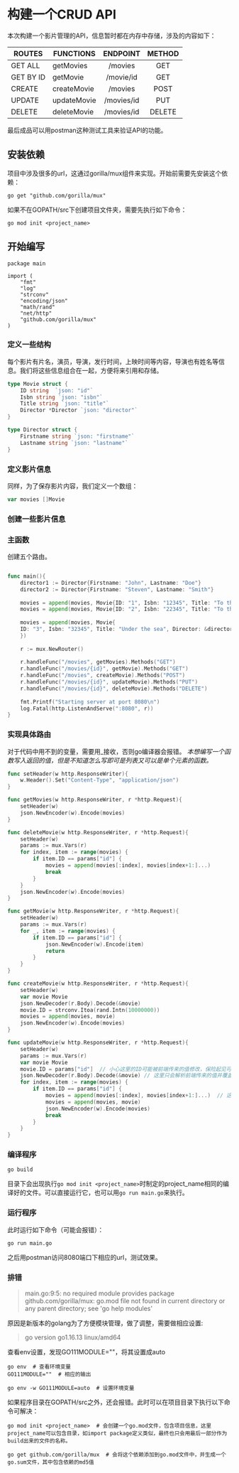 # 构建一个CRUD API

本次构建一个影片管理的API，信息暂时都在内存中存储，涉及的内容如下：

| ROUTES    | FUNCTIONS   |  ENDPOINT  | METHOD |
|-----------|-------------|:----------:|:------:|
| GET ALL   | getMovies   | /movies    |   GET  |
| GET BY ID | getMovie    | /movie/id  |   GET  |
| CREATE    | createMovie | /movies    |  POST  |
| UPDATE    | updateMovie | /movies/id |   PUT  |
| DELETE    | deleteMovie | /movies/id | DELETE |

最后成品可以用postman这种测试工具来验证API的功能。

## 安装依赖
项目中涉及很多的url，这通过gorilla/mux组件来实现。开始前需要先安装这个依赖：
```shell
go get "github.com/gorilla/mux"
```
如果不在GOPATH/src下创建项目文件夹，需要先执行如下命令：
```shell
go mod init <project_name>
```

## 开始编写
```golang
package main

import (
    "fmt"
    "log"
    "strconv"
    "encoding/json"
    "math/rand"
    "net/http"
    "github.com/gorilla/mux"
)
```

### 定义一些结构
每个影片有片名，演员，导演，发行时间，上映时间等内容，导演也有姓名等信息。我们将这些信息组合在一起，方便将来引用和存储。

```go
type Movie struct {
    ID string  `json: "id"`
    Isbn string `json: "isbn"`
    Title string `json: "title"`
    Director *Director `json: "director"`
}

type Director struct {
    Firstname string `json: "firstname"`
    Lastname string `json: "lastname"`
}
```
### 定义影片信息
同样，为了保存影片内容，我们定义一个数组：
```go
var movies []Movie
```

### 创建一些影片信息

### 主函数
创建五个路由。
```go

func main(){
    director1 := Director{Firstname: "John", Lastname: "Doe"}
    director2 := Director{Firstname: "Steven", Lastname: "Smith"}
    
    movies = append(movies, Movie{ID: "1", Isbn: "12345", Title: "To the Moon", Director: &director1})
    movies = append(movies, Movie{ID: "2", Isbn: "22345", Title: "To the Moon, Again", Director: &director1})
    
    movies = append(movies, Movie{
    ID: "3", Isbn: "32345", Title: "Under the sea", Director: &director2
    })
    
    r := mux.NewRouter()
    
    r.handleFunc("/movies", getMovies).Methods("GET")
    r.handleFunc("/movies/{id}", getMovie).Methods("GET")
    r.handleFunc("/movies", createMovie).Methods("POST")
    r.handleFunc("/movies/{id}", updateMovie).Methods("PUT")
    r.handleFunc("/movies/{id}", deleteMovie).Methods("DELETE")
    
    fmt.Printf("Starting server at port 8080\n")
    log.Fatal(http.ListenAndServe(":8080", r))
}
```

### 实现具体路由
对于代码中用不到的变量，需要用_接收，否则go编译器会报错。
*本想编写一个函数写入返回的值，但是不知道怎么写即可是列表又可以是单个元素的函数。*
<!-- 知道怎么写了，用|来连接两种或者多种类型，这是python的语法，不对
```go
func write(w http.ResponseWriter, d Movie | []Movie){
    json.NewEncoder(w).Encode(d)
}
``` -->

```go
func setHeader(w http.ResponseWriter){
    w.Header().Set("Content-Type", "application/json")
}

func getMovies(w http.ResponseWriter, r *http.Request){
    setHeader(w)
    json.NewEncoder(w).Encode(movies)
}

func deleteMovie(w http.ResponseWriter, r *http.Request){
    setHeader(w)
    params := mux.Vars(r)
    for index, item := range(movies) {
        if item.ID == params["id"] {
            movies = append(movies[:index], movies[index+1:]...)
            break
        }
    }
    json.NewEncoder(w).Encode(movies)
}

func getMovie(w http.ResponseWriter, r *http.Request){
    setHeader(w)
    params := mux.Vars(r)
    for _, item := range(movies) {
        if item.ID == params["id"] {
            json.NewEncoder(w).Encode(item)
            return
        }
    }
}

func createMovie(w http.ResponseWriter, r *http.Request){
    setHeader(w)
    var movie Movie
    json.NewDecoder(r.Body).Decode(&movie)
    movie.ID = strconv.Itoa(rand.Intn(10000000))
    movies = append(movies, movie)
    json.NewEncoder(w).Encode(movies)
}

func updateMovie(w http.ResponseWriter, r *http.Request){
    setHeader(w)
    params := mux.Vars(r)
    var movie Movie
    movie.ID = params["id"]  // 小心这里的ID可能被前端传来的值修改，保险起见可以放在下一句之后
    json.NewDecoder(r.Body).Decode(&movie) // 这里只会解析前端传来的值并覆盖更新对应的字段
    for index, item := range(movies) {
        if item.ID == params["id"] {
            movies = append(movies[:index], movies[index+1:]...)  // 这里只能用...，参数不能多
            movies = append(movies, movie)
            json.NewEncoder(w).Encode(movies)
            break
        }
    }
}
```

### 编译程序

```shell
go build
```
目录下会出现执行`go mod init <project_name>`时制定的project_name相同的编译好的文件。可以直接运行它，也可以用`go run main.go`来执行。

### 运行程序
此时运行如下命令（可能会报错）：
```shell
go run main.go
```
之后用postman访问8080端口下相应的url，测试效果。

### 排错
> main.go:9:5: no required module provides package github.com/gorilla/mux: go.mod file not found in current directory or any parent directory; see 'go help modules'

原因是新版本的golang为了方便模块管理，做了调整，需要做相应设置:
> go version go1.16.13 linux/amd64

查看env设置，发现GO111MODULE=""，将其设置成auto
```shell
go env  # 查看环境变量
GO111MODULE=""  # 相应的输出

go env -w GO111MODULE=auto  # 设置环境变量
```

如果程序目录在GOPATH/src之外，还会报错。此时可以在项目目录下执行以下命令可解决：
```shell
go mod init <project_name>  # 会创建一个go.mod文件，包含项目信息，这里project_name可以包含目录，如import package定义类似，最终也只会用最后一部分作为build出来的文件的名称。

go get github.com/gorilla/mux  # 会将这个依赖添加到go.mod文件中，并生成一个go.sum文件，其中包含依赖的md5值
```
